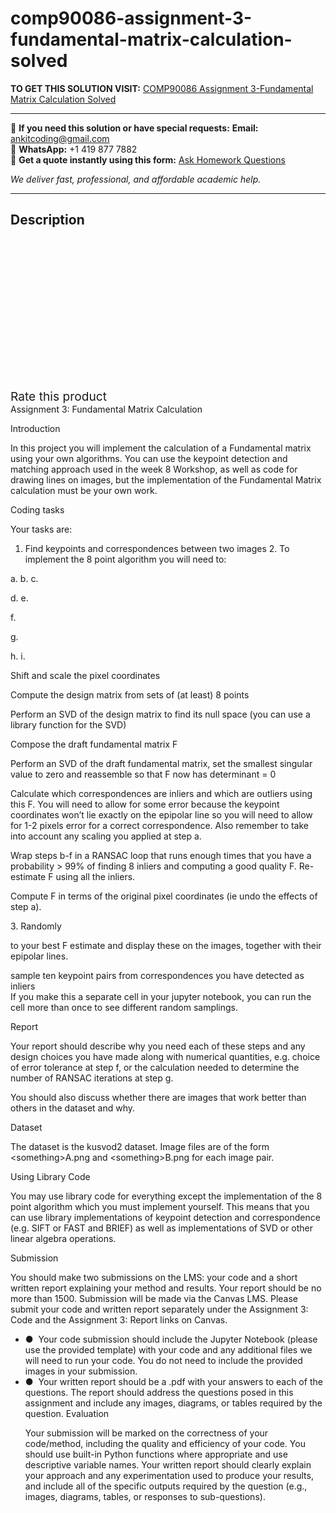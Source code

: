 # comp90086-assignment-3-fundamental-matrix-calculation-solved
**TO GET THIS SOLUTION VISIT:** [COMP90086 Assignment 3-Fundamental Matrix Calculation Solved](https://www.ankitcodinghub.com/product/comp90086-assignment-3-fundamental-matrix-calculation-solved/)


---

📩 **If you need this solution or have special requests:** **Email:** ankitcoding@gmail.com  
📱 **WhatsApp:** +1 419 877 7882  
📄 **Get a quote instantly using this form:** [Ask Homework Questions](https://www.ankitcodinghub.com/services/ask-homework-questions/)

*We deliver fast, professional, and affordable academic help.*

---

<h2>Description</h2>



<div class="kk-star-ratings kksr-auto kksr-align-center kksr-valign-top" data-payload="{&quot;align&quot;:&quot;center&quot;,&quot;id&quot;:&quot;101707&quot;,&quot;slug&quot;:&quot;default&quot;,&quot;valign&quot;:&quot;top&quot;,&quot;ignore&quot;:&quot;&quot;,&quot;reference&quot;:&quot;auto&quot;,&quot;class&quot;:&quot;&quot;,&quot;count&quot;:&quot;0&quot;,&quot;legendonly&quot;:&quot;&quot;,&quot;readonly&quot;:&quot;&quot;,&quot;score&quot;:&quot;0&quot;,&quot;starsonly&quot;:&quot;&quot;,&quot;best&quot;:&quot;5&quot;,&quot;gap&quot;:&quot;4&quot;,&quot;greet&quot;:&quot;Rate this product&quot;,&quot;legend&quot;:&quot;0\/5 - (0 votes)&quot;,&quot;size&quot;:&quot;24&quot;,&quot;title&quot;:&quot;COMP90086 Assignment 3-Fundamental Matrix Calculation Solved&quot;,&quot;width&quot;:&quot;0&quot;,&quot;_legend&quot;:&quot;{score}\/{best} - ({count} {votes})&quot;,&quot;font_factor&quot;:&quot;1.25&quot;}">

<div class="kksr-stars">

<div class="kksr-stars-inactive">
            <div class="kksr-star" data-star="1" style="padding-right: 4px">


<div class="kksr-icon" style="width: 24px; height: 24px;"></div>
        </div>
            <div class="kksr-star" data-star="2" style="padding-right: 4px">


<div class="kksr-icon" style="width: 24px; height: 24px;"></div>
        </div>
            <div class="kksr-star" data-star="3" style="padding-right: 4px">


<div class="kksr-icon" style="width: 24px; height: 24px;"></div>
        </div>
            <div class="kksr-star" data-star="4" style="padding-right: 4px">


<div class="kksr-icon" style="width: 24px; height: 24px;"></div>
        </div>
            <div class="kksr-star" data-star="5" style="padding-right: 4px">


<div class="kksr-icon" style="width: 24px; height: 24px;"></div>
        </div>
    </div>

<div class="kksr-stars-active" style="width: 0px;">
            <div class="kksr-star" style="padding-right: 4px">


<div class="kksr-icon" style="width: 24px; height: 24px;"></div>
        </div>
            <div class="kksr-star" style="padding-right: 4px">


<div class="kksr-icon" style="width: 24px; height: 24px;"></div>
        </div>
            <div class="kksr-star" style="padding-right: 4px">


<div class="kksr-icon" style="width: 24px; height: 24px;"></div>
        </div>
            <div class="kksr-star" style="padding-right: 4px">


<div class="kksr-icon" style="width: 24px; height: 24px;"></div>
        </div>
            <div class="kksr-star" style="padding-right: 4px">


<div class="kksr-icon" style="width: 24px; height: 24px;"></div>
        </div>
    </div>
</div>


<div class="kksr-legend" style="font-size: 19.2px;">
            <span class="kksr-muted">Rate this product</span>
    </div>
    </div>
<div class="page" title="Page 1">
<div class="section">
<div class="layoutArea">
<div class="column">
Assignment 3: Fundamental Matrix Calculation

Introduction

In this project you will implement the calculation of a Fundamental matrix using your own algorithms. You can use the keypoint detection and matching approach used in the week 8 Workshop, as well as code for drawing lines on images, but the implementation of the Fundamental Matrix calculation must be your own work.

Coding tasks

Your tasks are:

1. Find keypoints and correspondences between two images 2. To implement the 8 point algorithm you will need to:

</div>
</div>
<div class="layoutArea">
<div class="column">
a. b. c.

d. e.

f.

g.

h. i.

</div>
<div class="column">
Shift and scale the pixel coordinates

Compute the design matrix from sets of (at least) 8 points

Perform an SVD of the design matrix to find its null space (you can use a library function for the SVD)

Compose the draft fundamental matrix F

Perform an SVD of the draft fundamental matrix, set the smallest singular value to zero and reassemble so that F now has determinant = 0

Calculate which correspondences are inliers and which are outliers using this F. You will need to allow for some error because the keypoint coordinates won’t lie exactly on the epipolar line so you will need to allow for 1-2 pixels error for a correct correspondence. Also remember to take into account any scaling you applied at step a.

Wrap steps b-f in a RANSAC loop that runs enough times that you have a probability &gt; 99% of finding 8 inliers and computing a good quality F. Re-estimate F using all the inliers.

Compute F in terms of the original pixel coordinates (ie undo the effects of step a).

</div>
</div>
<div class="layoutArea">
<div class="column">
3. Randomly

to your best F estimate and display these on the images, together with their epipolar lines.

</div>
</div>
<div class="layoutArea">
<div class="column">
sample ten keypoint pairs from correspondences you have detected as inliers

</div>
</div>
</div>
</div>
<div class="page" title="Page 2">
<div class="section">
<div class="layoutArea">
<div class="column">
If you make this a separate cell in your jupyter notebook, you can run the cell more than once to see different random samplings.

Report

Your report should describe why you need each of these steps and any design choices you have made along with numerical quantities, e.g. choice of error tolerance at step f, or the calculation needed to determine the number of RANSAC iterations at step g.

You should also discuss whether there are images that work better than others in the dataset and why.

Dataset

The dataset is the kusvod2 dataset. Image files are of the form &lt;something&gt;A.png and &lt;something&gt;B.png for each image pair.

Using Library Code

You may use library code for everything except the implementation of the 8 point algorithm which you must implement yourself. This means that you can use library implementations of keypoint detection and correspondence (e.g. SIFT or FAST and BRIEF) as well as implementations of SVD or other linear algebra operations.

Submission

You should make two submissions on the LMS: your code and a short written report explaining your method and results. Your report should be no more than 1500. Submission will be made via the Canvas LMS. Please submit your code and written report separately under the Assignment 3: Code and the Assignment 3: Report links on Canvas.

<ul>
<li>● &nbsp;Your code submission should include the Jupyter Notebook (please use the provided template) with your code and any additional files we will need to run your code. You do not need to include the provided images in your submission.</li>
<li>● &nbsp;Your written report should be a .pdf with your answers to each of the questions. The report should address the questions posed in this assignment and include any images, diagrams, or tables required by the question.
Evaluation

Your submission will be marked on the correctness of your code/method, including the quality and efficiency of your code. You should use built-in Python functions where appropriate and use descriptive variable names. Your written report should clearly explain your approach and any experimentation used to produce your results, and include all of the specific outputs required by the question (e.g., images, diagrams, tables, or responses to sub-questions).
</li>
</ul>
</div>
</div>
</div>
</div>
